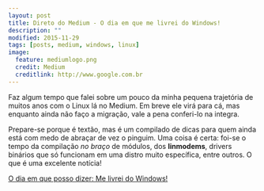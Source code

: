 ```yaml
---
layout: post
title: Direto do Medium - O dia em que me livrei do Windows!
description: ""
modified: 2015-11-29
tags: [posts, medium, windows, linux]
image:
  feature: mediumlogo.png
  credit: Medium
  creditlink: http://www.google.com.br
---
```




Faz algum tempo que falei sobre um pouco da minha pequena trajetória de muitos anos com o Linux lá no Medium. Em breve ele virá para cá, mas enquanto ainda não faço a migração, vale a pena conferi-lo na integra.

Prepare-se porque é textão, mas é um compilado de dicas para quem ainda está com medo de abraçar de vez o pinguim. Uma coisa é certa: foi-se o tempo da compilação *no braço* de módulos, dos **linmodems**, drivers binários que só funcionam em uma distro muito específica, entre outros. O que é uma excelente notícia! 

[O dia em que posso dizer: Me livrei do Windows!](https://medium.com/@gustavoper/o-dia-em-que-posso-dizer-me-livrei-do-windows-335a9144c061#.ibh7hbevt)


